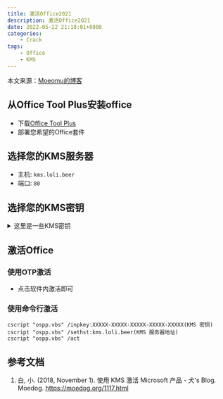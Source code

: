 ```yaml
---
title: 激活Office2021
description: 激活Office2021
date: 2022-05-22 21:18:01+0800
categories:
    - Crack
tags:
    - Office
    - KMS
---
```


本文来源：[Moeomu的博客](/zh-cn/posts/激活office2021/)

## 从Office Tool Plus安装office

- 下载[Office Tool Plus](https://otp.landian.vip/)
- 部署您希望的Office套件

## 选择您的KMS服务器

- 主机: `kms.loli.beer`
- 端口: `80`

## 选择您的KMS密钥

<details>
<summary>这里是一些KMS密钥</summary>

| Version | KMS Key |
| - | - |
| Office Professional Plus 2021 | `FXYTK-NJJ8C-GB6DW-3DYQT-6F7TH` |
| Office Standard 2021 | `KDX7X-BNVR8-TXXGX-4Q7Y8-78VT3` |
| Project Professional 2021 | `FTNWT-C6WBT-8HMGF-K9PRX-QV9H8` |
| Project Standard 2021 | `J2JDC-NJCYY-9RGQ4-YXWMH-T3D4T` |
| Visio Professional 2021 | `KNH8D-FGHT4-T8RK3-CTDYJ-K2HT4` |
| Visio Standard 2021 | `MJVNY-BYWPY-CWV6J-2RKRT-4M8QG` |
| Access 2021 | `WM8YG-YNGDD-4JHDC-PG3F4-FC4T4`|
| Excel 2021 | `NWG3X-87C9K-TC7YY-BC2G7-G6RVC` |
| Outlook 2021 | `C9FM6-3N72F-HFJXB-TM3V9-T86R9` |
| PowerPoint 2021 | `TY7XF-NFRBR-KJ44C-G83KF-GX27K` |
| Publisher 2021 | `2MW9D-N4BXM-9VBPG-Q7W6M-KFBGQ` |
| Skype for Business 2021 | `HWCXN-K3WBT-WJBKY-R8BD9-XK29P` |
| Word 2019 | `TN8H9-M34D3-Y64V9-TR72V-X79KV` |
| Office Professional Plus 2019 | `NMMKJ-6RK4F-KMJVX-8D9MJ-6MWKP` |
| Office Standard 2019 | `6NWWJ-YQWMR-QKGCB-6TMB3-9D9HK` |
| Project Professional 2019 | `B4NPR-3FKK7-T2MBV-FRQ4W-PKD2B` |
| Project Standard 2019 | `C4F7P-NCP8C-6CQPT-MQHV9-JXD2M` |
| Visio Professional 2019 | `9BGNQ-K37YR-RQHF2-38RQ3-7VCBB` |
| Visio Standard 2019 | `7TQNQ-K3YQQ-3PFH7-CCPPM-X4VQ2` |
| Access 2019 | `9N9PT-27V4Y-VJ2PD-YXFMF-YTFQT` |
| Excel 2019 | `TMJWT-YYNMB-3BKTF-644FC-RVXBD` |
| Outlook 2019 | `7HD7K-N4PVK-BHBCQ-YWQRW-XW4VK` |
| PowerPoint 2019 | `RRNCX-C64HY-W2MM7-MCH9G-TJHMQ` |
| Publisher 2019 | `G2KWX-3NW6P-PY93R-JXK2T-C9Y9V` |
| Skype for Business 2019 | `NCJ33-JHBBY-HTK98-MYCV8-HMKHJ` |
| Word 2019 | `PBX3G-NWMT6-Q7XBW-PYJGG-WXD33` |
| Office Professional Plus 2016 | `XQNVK-8JYDB-WJ9W3-YJ8YR-WFG99` |
| Office Mondo 2016 | `HFTND-W9MK4-8B7MJ-B6C4G-XQBR2` |
| Office Standard 2016 | `JNRGM-WHDWX-FJJG3-K47QV-DRTFM` |
| Project Professional 2016 | `YG9NW-3K39V-2T3HJ-93F3Q-G83KT` |
| Project Standard 2016 | `GNFHQ-F6YQM-KQDGJ-327XX-KQBVC` |
| Visio Professional 2016 | `PD3PC-RHNGV-FXJ29-8JK7D-RJRJK` |
| Visio Standard 2016 | `7WHWN-4T7MP-G96JF-G33KR-W8GF4` |
| Access 2016 | `GNH9Y-D2J4T-FJHGG-QRVH7-QPFDW` |
| Excel 2016 | `9C2PK-NWTVB-JMPW8-BFT28-7FTBF` |
| OneNote 2016 | `DR92N-9HTF2-97XKM-XW2WJ-XW3J6` |
| Outlook 2016 | `R69KK-NTPKF-7M3Q4-QYBHW-6MT9B` |
| PowerPoint 2016 | `J7MQP-HNJ4Y-WJ7YM-PFYGF-BY6C6` |
| Publisher 2016 | `F47MM-N3XJP-TQXJ9-BP99D-8K837` |
| Skype for Business 2016 | `869NQ-FJ69K-466HW-QYCP2-DDBV6` |
| Word 2016 | `WXY84-JN2Q9-RBCCQ-3Q3J3-3PFJ6` |
| Office Professional Plus 2013 | `YC7DK-G2NP3-2QQC3-J6H88-GVGXT` |
| Office Mondo 2013 | `42QTK-RN8M7-J3C4G-BBGYM-88CYV` |
| Office Standard 2013 | `KBKQT-2NMXY-JJWGP-M62JB-92CD4` |
| Project Professional 2013 | `FN8TT-7WMH6-2D4X9-M337T-2342K` |
| Project Standard 2013 | `6NTH3-CW976-3G3Y2-JK3TX-8QHTT` |
| Visio Professional 2013 | `C2FG9-N6J68-H8BTJ-BW3QX-RM3B3` |
| Visio Standard 2013 | `J484Y-4NKBF-W2HMG-DBMJC-PGWR7` |
| Access 2013 | `NG2JY-H4JBT-HQXYP-78QH9-4JM2D` |
| Excel 2013 | `VGPNG-Y7HQW-9RHP7-TKPV3-BG7GB` |
| InfoPath 2013 | `DKT8B-N7VXH-D963P-Q4PHY-F8894` |
| Lync 2013 | `2MG3G-3BNTT-3MFW9-KDQW3-TCK7R` |
| OneNote 2013 | `TGN6P-8MMBC-37P2F-XHXXK-P34VW` |
| Outlook 2013 | `QPN8Q-BJBTJ-334K3-93TGY-2PMBT` |
| PowerPoint 2013 | `4NT99-8RJFH-Q2VDH-KYG2C-4RD4F` |
| Publisher 2013 | `PN2WF-29XG2-T9HJ7-JQPJR-FCXK4` |
| Word 2013 | `6Q7VD-NX8JD-WJ2VH-88V73-4GBJ7` |
| Office Professional Plus 2010 | `VYBBJ-TRJPB-QFQRF-QFT4D-H3GVB` |
| Office Mondo 2010 | `YBJTT-JG6MD-V9Q7P-DBKXJ-38W9R` |
| Office Standard 2010 | `V7QKV-4XVVR-XYV4D-F7DFM-8R6BM` |
| Office SmallBusBasics 2010 | `D6QFG-VBYP2-XQHM7-J97RH-VVRCK` |
| Project Professional 2010 | `YGX6F-PGV49-PGW3J-9BTGG-VHKC6` |
| Project Standard 2010 | `4HP3K-88W3F-W2K3D-6677X-F9PGB` |
| Visio Premium 2010 | `D9DWC-HPYVV-JGF4P-BTWQB-WX8BJ` |
| Visio Professional 2010 | `7MCW8-VRQVK-G677T-PDJCM-Q8TCP` |
| Visio Standard 2010 | `767HD-QGMWX-8QTDB-9G3R2-KHFGJ` |
| Access 2010 | `V7Y44-9T38C-R2VJK-666HK-T7DDX` |
| Excel 2010 | `H62QG-HXVKF-PP4HP-66KMR-CW9BM` |
| Groove 2010 | `QYYW6-QP4CB-MBV6G-HYMCJ-4T3J4` |
| InfoPath 2010 | `K96W8-67RPQ-62T9Y-J8FQJ-BT37T` |
| OneNote 2010 | `Q4Y4M-RHWJM-PY37F-MTKWH-D3XHX` |
| Outlook 2010 | `7YDC2-CWM8M-RRTJC-8MDVC-X3DWQ` |
| PowerPoint 2010 | `RC8FX-88JRY-3PF7C-X8P67-P4VTT` |
| Publisher 2010 | `BFK7F-9MYHM-V68C7-DRQ66-83YTP` |
| Word 2010 | `HVHB3-C6FV7-KQX9W-YQG79-CRY7T` |
</details>

## 激活Office

### 使用OTP激活

- 点击软件内激活即可

### 使用命令行激活

```shell
cscript "ospp.vbs" /inpkey:XXXXX-XXXXX-XXXXX-XXXXX-XXXXX(KMS 密钥)
cscript "ospp.vbs" /sethst:kms.loli.beer(KMS 服务器地址)
cscript "ospp.vbs" /act
```

## 参考文档

1. 白, 小. (2018, November 1). 使用 KMS 激活 Microsoft 产品 - 犬's Blog. Moedog. <https://moedog.org/1117.html>
